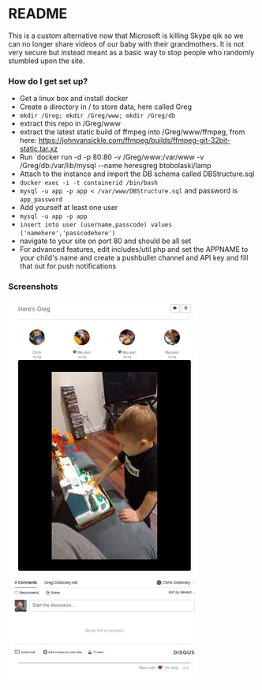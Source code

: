# README #

This is a custom alternative now that Microsoft is killing Skype qik so we can no longer share videos of our baby with their grandmothers. It is not very secure but instead meant as a basic way to stop people who randomly stumbled upon the site.

### How do I get set up? ###

* Get a linux box and install docker
* Create a directory in / to store data, here called Greg
* `mkdir /Greg; mkdir /Greg/www; mkdir /Greg/db`
* extract this repo in /Greg/www
* extract the latest static build of ffmpeg into /Greg/www/ffmpeg, from here: https://johnvansickle.com/ffmpeg/builds/ffmpeg-git-32bit-static.tar.xz
* Run `docker run -d -p 80:80 -v /Greg/www:/var/www -v /Greg/db:/var/lib/mysql --name heresgreg btobolaski/lamp
* Attach to the instance and import the DB schema called DBStructure.sql 
* `docker exec -i -t containerid /bin/bash`
* `mysql -u app -p app < /var/www/DBStructure.sql` and password is `app_password`
* Add yourself at least one user
* `mysql -u app -p app`
* `insert into user (username,passcode) values ('namehere','passcodehere')`
* navigate to your site on port 80 and should be all set
* For advanced features, edit includes/util.php and set the APPNAME to your child's name and create a pushbullet channel and API key and fill that out for push notifications

### Screenshots
![](SCREENSHOTSFORGITHUB/01.JPG)